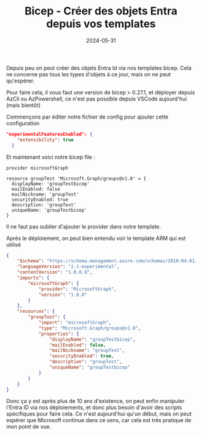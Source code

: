 ﻿---
layout: post
title: Bicep - Créer des objets Entra depuis vos templates
date: 2024-05-31
categories: [ "Azure", "Bicep", "Entra ID" ]
githubcommentIdtoreplace: 
---

Depuis peu on peut créer des objets Entra Id via nos templates bicep.
Cela ne concerne pas tous les types d'objets à ce jour, mais on ne peut qu'espérer.

Pour faire cela, il vous faut une version de bicep > 0.27.1, et déployer depuis AzCli ou AzPowershell, ce n'est pas possible depuis VSCode aujourd'hui (mais bientôt)

Commençons par éditer notre fichier de config pour ajouter cette configuration

```json
"experimentalFeaturesEnabled": {
    "extensibility": true
  }
```

Et maintenant voici notre bicep file :

```bicep
provider microsoftGraph 

resource groupTest 'Microsoft.Graph/groups@v1.0' = { 
  displayName: 'groupTestbicep' 
  mailEnabled: false 
  mailNickname: 'groupTest' 
  securityEnabled: true 
  description: 'groupTest' 
  uniqueName: 'groupTestbicep'
}
```

Il ne faut pas oublier d'ajouter le provider dans notre template.

Après le déploiement, on peut bien entendu voir le template ARM qui est utilisé

```json
{
    "$schema": "https://schema.management.azure.com/schemas/2019-04-01/deploymentTemplate.json#",
    "languageVersion": "2.1-experimental",
    "contentVersion": "1.0.0.0",
    "imports": {
        "microsoftGraph": {
            "provider": "MicrosoftGraph",
            "version": "1.0.0"
        }
    },
    "resources": {
        "groupTest": {
            "import": "microsoftGraph",
            "type": "Microsoft.Graph/groups@v1.0",
            "properties": {
                "displayName": "groupTestbicep",
                "mailEnabled": false,
                "mailNickname": "groupTest",
                "securityEnabled": true,
                "description": "groupTest",
                "uniqueName": "groupTestbicep"
            }
        }
    }
}
```

Donc ça y est après plus de 10 ans d'existence, on peut enfin manipuler l'Entra ID via nos déploiements, et donc plus besoin d'avoir des scripts spécifiques pour faire cela.
Ce n'est aujourd'hui qu'un début, mais on peut espérer que Microsoft continue dans ce sens, car cela est très pratique de mon point de vue.
